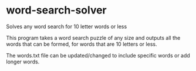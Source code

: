 # word-search-solver
Solves any word search for 10 letter words or less

This program takes a word search puzzle of any size and outputs all the words that can be formed, for words that are 10 letters or less.

The words.txt file can be updated/changed to include specific words or add longer words.

